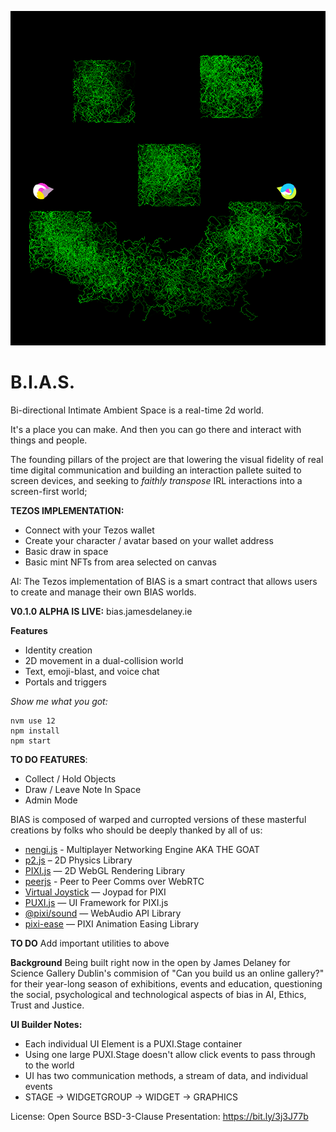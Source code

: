 ![screenshot-bias](https://github.com/jamesdelaneyie/BIAS/raw/science-gallery/public/images/screenshot-1.png)

# B.I.A.S. 

Bi-directional Intimate Ambient Space is a real-time 2d world. 

It's a place you can make. And then you can go there and interact with things and people. 

The founding pillars of the project are that lowering the visual fidelity of real time digital communication and building an interaction pallete suited to screen devices, and seeking to _faithly transpose_ IRL interactions into a screen-first world;



**TEZOS IMPLEMENTATION:**

* Connect with your Tezos wallet
* Create your character / avatar based on your wallet address
* Basic draw in space
* Basic mint NFTs from area selected on canvas


AI: The Tezos implementation of BIAS is a smart contract that allows users to create and manage their own BIAS worlds.




**V0.1.0 ALPHA IS LIVE:**
bias.jamesdelaney.ie

**Features**
* Identity creation
* 2D movement in a dual-collision world
* Text, emoji-blast, and voice chat
* Portals and triggers


*Show me what you got:*

```
nvm use 12
npm install
npm start
```

**TO DO FEATURES**:
* Collect / Hold Objects
* Draw / Leave Note In Space
* Admin Mode


BIAS is composed of warped and curropted versions of these masterful creations by folks who should be deeply thanked by all of us: 
* [nengi.js](https://github.com/timetocode/nengi) - Multiplayer Networking Engine AKA THE GOAT
* [p2.js](https://github.com/schteppe/p2.js/) – 2D Physics Library
* [PIXI.js](https://github.com/pixijs) — 2D WebGL Rendering Library
* [peerjs](https://github.com/peers/peerjs) - Peer to Peer Comms over WebRTC 
* [Virtual Joystick](https://github.com/endel/pixi-virtual-joystick)  — Joypad for PIXI
* [PUXI.js](https://github.com/pixijs/pixi-ui) — UI Framework for PIXI.js
* [@pixi/sound](https://github.com/pixijs/sound) — WebAudio API Library 
* [pixi-ease](https://github.com/davidfig/pixi-ease) — PIXI Animation Easing Library

**TO DO** 
Add important utilities to above

**Background** 
Being built right now in the open by James Delaney for Science Gallery Dublin's commision of "Can you build us an online gallery?" for their year-long season of exhibitions, events and education, questioning the social, psychological and technological aspects of bias in AI, Ethics, Trust and Justice.

**UI Builder Notes:**
* Each individual UI Element is a PUXI.Stage container
* Using one large PUXI.Stage doesn't allow click events to pass through to the world
* UI has two communication methods, a stream of data, and individual events
* STAGE -> WIDGETGROUP -> WIDGET -> GRAPHICS 

License: Open Source BSD-3-Clause
Presentation: https://bit.ly/3j3J77b

